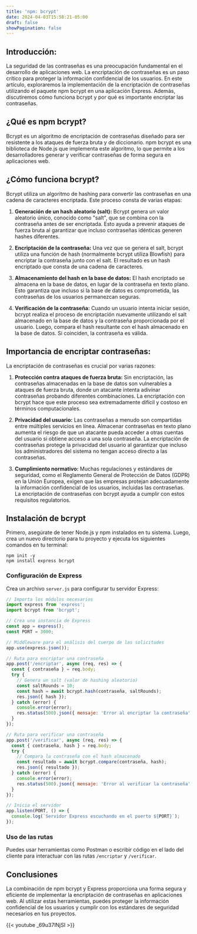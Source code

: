 ```yaml
---
title: 'npm: bcrypt'
date: 2024-04-03T15:58:21-05:00
draft: false
showPagination: false
---
```


## Introducción:

La seguridad de las contraseñas es una preocupación fundamental en el desarrollo de aplicaciones web. La encriptación de contraseñas es un paso crítico para proteger la información confidencial de los usuarios. En este artículo, exploraremos la implementación de la encriptación de contraseñas utilizando el paquete npm bcrypt en una aplicación Express. Además, discutiremos cómo funciona bcrypt y por qué es importante encriptar las contraseñas.

## ¿Qué es npm bcrypt?

Bcrypt es un algoritmo de encriptación de contraseñas diseñado para ser resistente a los ataques de fuerza bruta y de diccionario. npm bcrypt es una biblioteca de Node.js que implementa este algoritmo, lo que permite a los desarrolladores generar y verificar contraseñas de forma segura en aplicaciones web.

## ¿Cómo funciona bcrypt?

Bcrypt utiliza un algoritmo de hashing para convertir las contraseñas en una cadena de caracteres encriptada. Este proceso consta de varias etapas:

1. **Generación de un hash aleatorio (salt):** Bcrypt genera un valor aleatorio único, conocido como "salt", que se combina con la contraseña antes de ser encriptada. Esto ayuda a prevenir ataques de fuerza bruta al garantizar que incluso contraseñas idénticas generen hashes diferentes.

2. **Encriptación de la contraseña:** Una vez que se genera el salt, bcrypt utiliza una función de hash (normalmente bcrypt utiliza Blowfish) para encriptar la contraseña junto con el salt. El resultado es un hash encriptado que consta de una cadena de caracteres.

3. **Almacenamiento del hash en la base de datos:** El hash encriptado se almacena en la base de datos, en lugar de la contraseña en texto plano. Esto garantiza que incluso si la base de datos es comprometida, las contraseñas de los usuarios permanezcan seguras.

4. **Verificación de la contraseña:** Cuando un usuario intenta iniciar sesión, bcrypt realiza el proceso de encriptación nuevamente utilizando el salt almacenado en la base de datos y la contraseña proporcionada por el usuario. Luego, compara el hash resultante con el hash almacenado en la base de datos. Si coinciden, la contraseña es válida.

## Importancia de encriptar contraseñas:

La encriptación de contraseñas es crucial por varias razones:

1. **Protección contra ataques de fuerza bruta:** Sin encriptación, las contraseñas almacenadas en la base de datos son vulnerables a ataques de fuerza bruta, donde un atacante intenta adivinar contraseñas probando diferentes combinaciones. La encriptación con bcrypt hace que este proceso sea extremadamente difícil y costoso en términos computacionales.

2. **Privacidad del usuario:** Las contraseñas a menudo son compartidas entre múltiples servicios en línea. Almacenar contraseñas en texto plano aumenta el riesgo de que un atacante pueda acceder a otras cuentas del usuario si obtiene acceso a una sola contraseña. La encriptación de contraseñas protege la privacidad del usuario al garantizar que incluso los administradores del sistema no tengan acceso directo a las contraseñas.

3. **Cumplimiento normativo:** Muchas regulaciones y estándares de seguridad, como el Reglamento General de Protección de Datos (GDPR) en la Unión Europea, exigen que las empresas protejan adecuadamente la información confidencial de los usuarios, incluidas las contraseñas. La encriptación de contraseñas con bcrypt ayuda a cumplir con estos requisitos regulatorios.

## Instalación de bcrypt

Primero, asegúrate de tener Node.js y npm instalados en tu sistema. Luego, crea un nuevo directorio para tu proyecto y ejecuta los siguientes comandos en tu terminal:

```
npm init -y
npm install express bcrypt
```

### Configuración de Express

Crea un archivo `server.js` para configurar tu servidor Express:

```javascript
// Importa los módulos necesarios
import express from 'express';
import bcrypt from 'bcrypt';

// Crea una instancia de Express
const app = express();
const PORT = 3000;

// Middleware para el análisis del cuerpo de las solicitudes
app.use(express.json());

// Ruta para encriptar una contraseña
app.post('/encriptar', async (req, res) => {
  const { contraseña } = req.body;
  try {
    // Genera un salt (valor de hashing aleatorio)
    const saltRounds = 10;
    const hash = await bcrypt.hash(contraseña, saltRounds);
    res.json({ hash });
  } catch (error) {
    console.error(error);
    res.status(500).json({ mensaje: 'Error al encriptar la contraseña' });
  }
});

// Ruta para verificar una contraseña
app.post('/verificar', async (req, res) => {
  const { contraseña, hash } = req.body;
  try {
    // Compara la contraseña con el hash almacenado
    const resultado = await bcrypt.compare(contraseña, hash);
    res.json({ resultado });
  } catch (error) {
    console.error(error);
    res.status(500).json({ mensaje: 'Error al verificar la contraseña' });
  }
});

// Inicia el servidor
app.listen(PORT, () => {
  console.log(`Servidor Express escuchando en el puerto ${PORT}`);
});
```

### Uso de las rutas

Puedes usar herramientas como Postman o escribir código en el lado del cliente para interactuar con las rutas `/encriptar` y `/verificar`.

## Conclusiones

La combinación de npm bcrypt y Express proporciona una forma segura y eficiente de implementar la encriptación de contraseñas en aplicaciones web. Al utilizar estas herramientas, puedes proteger la información confidencial de los usuarios y cumplir con los estándares de seguridad necesarios en tus proyectos.

{{< youtube _69u37lNjSI >}}
